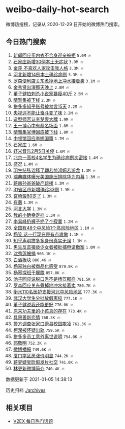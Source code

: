 # weibo-daily-hot-search

微博热搜榜，记录从 2020-12-29 日开始的微博热门搜索。

## 今日热门搜索

<!-- BEGIN -->

1. [新郎回应买内衣不合身迎亲被拒](https://s.weibo.com/weibo?q=%23%E6%96%B0%E9%83%8E%E5%9B%9E%E5%BA%94%E4%B9%B0%E5%86%85%E8%A1%A3%E4%B8%8D%E5%90%88%E8%BA%AB%E8%BF%8E%E4%BA%B2%E8%A2%AB%E6%8B%92%23&Refer=top) `5.0M 🔥`
1. [石家庄新增30例本土无症状](https://s.weibo.com/weibo?q=%23%E7%9F%B3%E5%AE%B6%E5%BA%84%E6%96%B0%E5%A2%9E30%E4%BE%8B%E6%9C%AC%E5%9C%9F%E6%97%A0%E7%97%87%E7%8A%B6%23&Refer=top) `3.9M 🔥`
1. [金莎 不喜欢人家攻击我人格](https://s.weibo.com/weibo?q=%E9%87%91%E8%8E%8E%20%E4%B8%8D%E5%96%9C%E6%AC%A2%E4%BA%BA%E5%AE%B6%E6%94%BB%E5%87%BB%E6%88%91%E4%BA%BA%E6%A0%BC&Refer=top) `3.3M 🔥`
1. [河北新增14例本土确诊病例](https://s.weibo.com/weibo?q=%23%E6%B2%B3%E5%8C%97%E6%96%B0%E5%A2%9E14%E4%BE%8B%E6%9C%AC%E5%9C%9F%E7%A1%AE%E8%AF%8A%E7%97%85%E4%BE%8B%23&Refer=top) `3.3M 🔥`
1. [罗森便利店关东煮掉地上冲水接着卖](https://s.weibo.com/weibo?q=%23%E7%BD%97%E6%A3%AE%E4%BE%BF%E5%88%A9%E5%BA%97%E5%85%B3%E4%B8%9C%E7%85%AE%E6%8E%89%E5%9C%B0%E4%B8%8A%E5%86%B2%E6%B0%B4%E6%8E%A5%E7%9D%80%E5%8D%96%23&Refer=top) `3.1M 🔥`
1. [金秀贤出演那天晚上](https://s.weibo.com/weibo?q=%23%E9%87%91%E7%A7%80%E8%B4%A4%E5%87%BA%E6%BC%94%E9%82%A3%E5%A4%A9%E6%99%9A%E4%B8%8A%23&Refer=top) `2.8M 🔥`
1. [董子健拍刺杀小说家暴瘦40斤](https://s.weibo.com/weibo?q=%23%E8%91%A3%E5%AD%90%E5%81%A5%E6%8B%8D%E5%88%BA%E6%9D%80%E5%B0%8F%E8%AF%B4%E5%AE%B6%E6%9A%B4%E7%98%A640%E6%96%A4%23&Refer=top) `2.5M 🔥`
1. [晴雅集被下线](https://s.weibo.com/weibo?q=%E6%99%B4%E9%9B%85%E9%9B%86%E8%A2%AB%E4%B8%8B%E7%BA%BF&Refer=top) `2.3M 🔥`
1. [拼多多知乎账号被禁言15天](https://s.weibo.com/weibo?q=%23%E6%8B%BC%E5%A4%9A%E5%A4%9A%E7%9F%A5%E4%B9%8E%E8%B4%A6%E5%8F%B7%E8%A2%AB%E7%A6%81%E8%A8%8015%E5%A4%A9%23&Refer=top) `2.2M 🔥`
1. [央视评不能让奋斗变了味](https://s.weibo.com/weibo?q=%23%E5%A4%AE%E8%A7%86%E8%AF%84%E4%B8%8D%E8%83%BD%E8%AE%A9%E5%A5%8B%E6%96%97%E5%8F%98%E4%BA%86%E5%91%B3%23&Refer=top) `2.2M 🔥`
1. [造型师否认李梦耍大牌](https://s.weibo.com/weibo?q=%23%E9%80%A0%E5%9E%8B%E5%B8%88%E5%90%A6%E8%AE%A4%E6%9D%8E%E6%A2%A6%E8%80%8D%E5%A4%A7%E7%89%8C%23&Refer=top) `1.9M 🔥`
1. [王一博心中有翡名场面](https://s.weibo.com/weibo?q=%23%E7%8E%8B%E4%B8%80%E5%8D%9A%E5%BF%83%E4%B8%AD%E6%9C%89%E7%BF%A1%E5%90%8D%E5%9C%BA%E9%9D%A2%23&Refer=top) `1.8M 🔥`
1. [晴雅集官博回应被下线](https://s.weibo.com/weibo?q=%23%E6%99%B4%E9%9B%85%E9%9B%86%E5%AE%98%E5%8D%9A%E5%9B%9E%E5%BA%94%E8%A2%AB%E4%B8%8B%E7%BA%BF%23&Refer=top) `1.8M 🔥`
1. [中领馆回应李娜国籍](https://s.weibo.com/weibo?q=%E4%B8%AD%E9%A2%86%E9%A6%86%E5%9B%9E%E5%BA%94%E6%9D%8E%E5%A8%9C%E5%9B%BD%E7%B1%8D&Refer=top) `1.7M 🔥`
1. [石家庄](https://s.weibo.com/weibo?q=%E7%9F%B3%E5%AE%B6%E5%BA%84&Refer=top) `1.6M 🔥`
1. [虾米音乐2月5日关停](https://s.weibo.com/weibo?q=%E8%99%BE%E7%B1%B3%E9%9F%B3%E4%B9%902%E6%9C%885%E6%97%A5%E5%85%B3%E5%81%9C&Refer=top) `1.6M 🔥`
1. [北京一高校4名学生为确诊病例次密接](https://s.weibo.com/weibo?q=%23%E5%8C%97%E4%BA%AC%E4%B8%80%E9%AB%98%E6%A0%A14%E5%90%8D%E5%AD%A6%E7%94%9F%E4%B8%BA%E7%A1%AE%E8%AF%8A%E7%97%85%E4%BE%8B%E6%AC%A1%E5%AF%86%E6%8E%A5%23&Refer=top) `1.4M 🔥`
1. [盛况](https://s.weibo.com/weibo?q=%E7%9B%9B%E5%86%B5&Refer=top) `1.4M 🔥`
1. [羽生结弦诠释了翩若惊鸿婉若游龙](https://s.weibo.com/weibo?q=%23%E7%BE%BD%E7%94%9F%E7%BB%93%E5%BC%A6%E8%AF%A0%E9%87%8A%E4%BA%86%E7%BF%A9%E8%8B%A5%E6%83%8A%E9%B8%BF%E5%A9%89%E8%8B%A5%E6%B8%B8%E9%BE%99%23&Refer=top) `1.3M 🔥`
1. [瑞典媒体曝光美国施压排除华为内幕](https://s.weibo.com/weibo?q=%E7%91%9E%E5%85%B8%E5%AA%92%E4%BD%93%E6%9B%9D%E5%85%89%E7%BE%8E%E5%9B%BD%E6%96%BD%E5%8E%8B%E6%8E%92%E9%99%A4%E5%8D%8E%E4%B8%BA%E5%86%85%E5%B9%95&Refer=top) `1.3M 🔥`
1. [蒋南孙爸爸破产跳楼](https://s.weibo.com/weibo?q=%23%E8%92%8B%E5%8D%97%E5%AD%99%E7%88%B8%E7%88%B8%E7%A0%B4%E4%BA%A7%E8%B7%B3%E6%A5%BC%23&Refer=top) `1.3M 🔥`
1. [31省区市新增确诊33例](https://s.weibo.com/weibo?q=%2331%E7%9C%81%E5%8C%BA%E5%B8%82%E6%96%B0%E5%A2%9E%E7%A1%AE%E8%AF%8A33%E4%BE%8B%23&Refer=top) `1.3M 🔥`
1. [宫崎骏80岁了](https://s.weibo.com/weibo?q=%23%E5%AE%AB%E5%B4%8E%E9%AA%8F80%E5%B2%81%E4%BA%86%23&Refer=top) `1.3M 🔥`
1. [有翡](https://s.weibo.com/weibo?q=%E6%9C%89%E7%BF%A1&Refer=top) `1.3M 🔥`
1. [河北大学](https://s.weibo.com/weibo?q=%E6%B2%B3%E5%8C%97%E5%A4%A7%E5%AD%A6&Refer=top) `1.3M 🔥`
1. [我的小确幸定档](https://s.weibo.com/weibo?q=%23%E6%88%91%E7%9A%84%E5%B0%8F%E7%A1%AE%E5%B9%B8%E5%AE%9A%E6%A1%A3%23&Refer=top) `1.3M 🔥`
1. [李易峰扔裤子扔了个寂寞](https://s.weibo.com/weibo?q=%23%E6%9D%8E%E6%98%93%E5%B3%B0%E6%89%94%E8%A3%A4%E5%AD%90%E6%89%94%E4%BA%86%E4%B8%AA%E5%AF%82%E5%AF%9E%23&Refer=top) `1.2M 🔥`
1. [全国有48个中风险1个高风险地区](https://s.weibo.com/weibo?q=%23%E5%85%A8%E5%9B%BD%E6%9C%8948%E4%B8%AA%E4%B8%AD%E9%A3%8E%E9%99%A91%E4%B8%AA%E9%AB%98%E9%A3%8E%E9%99%A9%E5%9C%B0%E5%8C%BA%23&Refer=top) `1.1M 🔥`
1. [杨笠 这一行现在是有点难做](https://s.weibo.com/weibo?q=%E6%9D%A8%E7%AC%A0%20%E8%BF%99%E4%B8%80%E8%A1%8C%E7%8E%B0%E5%9C%A8%E6%98%AF%E6%9C%89%E7%82%B9%E9%9A%BE%E5%81%9A&Refer=top) `1.1M 🔥`
1. [知乎声明拼多多身份真实无误](https://s.weibo.com/weibo?q=%23%E7%9F%A5%E4%B9%8E%E5%A3%B0%E6%98%8E%E6%8B%BC%E5%A4%9A%E5%A4%9A%E8%BA%AB%E4%BB%BD%E7%9C%9F%E5%AE%9E%E6%97%A0%E8%AF%AF%23&Refer=top) `1.1M 🔥`
1. [男生反击猥亵少女者被批捕申请撤案](https://s.weibo.com/weibo?q=%23%E7%94%B7%E7%94%9F%E5%8F%8D%E5%87%BB%E7%8C%A5%E4%BA%B5%E5%B0%91%E5%A5%B3%E8%80%85%E8%A2%AB%E6%89%B9%E6%8D%95%E7%94%B3%E8%AF%B7%E6%92%A4%E6%A1%88%23&Refer=top) `1.0M 🔥`
1. [沈秀莲被捅](https://s.weibo.com/weibo?q=%23%E6%B2%88%E7%A7%80%E8%8E%B2%E8%A2%AB%E6%8D%85%23&Refer=top) `966.1K 🔥`
1. [白酒板块](https://s.weibo.com/weibo?q=%E7%99%BD%E9%85%92%E6%9D%BF%E5%9D%97&Refer=top) `886.4K 🔥`
1. [杨幂独白被商品化感受](https://s.weibo.com/weibo?q=%23%E6%9D%A8%E5%B9%82%E7%8B%AC%E7%99%BD%E8%A2%AB%E5%95%86%E5%93%81%E5%8C%96%E6%84%9F%E5%8F%97%23&Refer=top) `879.9K 🔥`
1. [杨幂探班于朦胧](https://s.weibo.com/weibo?q=%23%E6%9D%A8%E5%B9%82%E6%8E%A2%E7%8F%AD%E4%BA%8E%E6%9C%A6%E8%83%A7%23&Refer=top) `857.8K 🔥`
1. [池子回应说脱口秀不是杨笠那样](https://s.weibo.com/weibo?q=%23%E6%B1%A0%E5%AD%90%E5%9B%9E%E5%BA%94%E8%AF%B4%E8%84%B1%E5%8F%A3%E7%A7%80%E4%B8%8D%E6%98%AF%E6%9D%A8%E7%AC%A0%E9%82%A3%E6%A0%B7%23&Refer=top) `781.5K 🔥`
1. [罗森回应关东煮掉地冲水接着卖](https://s.weibo.com/weibo?q=%23%E7%BD%97%E6%A3%AE%E5%9B%9E%E5%BA%94%E5%85%B3%E4%B8%9C%E7%85%AE%E6%8E%89%E5%9C%B0%E5%86%B2%E6%B0%B4%E6%8E%A5%E7%9D%80%E5%8D%96%23&Refer=top) `780.7K 🔥`
1. [衡水110名医护支援河北中风险地区](https://s.weibo.com/weibo?q=%E8%A1%A1%E6%B0%B4110%E5%90%8D%E5%8C%BB%E6%8A%A4%E6%94%AF%E6%8F%B4%E6%B2%B3%E5%8C%97%E4%B8%AD%E9%A3%8E%E9%99%A9%E5%9C%B0%E5%8C%BA&Refer=top) `777.3K 🔥`
1. [武汉大学生分批放假离校](https://s.weibo.com/weibo?q=%23%E6%AD%A6%E6%B1%89%E5%A4%A7%E5%AD%A6%E7%94%9F%E5%88%86%E6%89%B9%E6%94%BE%E5%81%87%E7%A6%BB%E6%A0%A1%23&Refer=top) `777.1K 🔥`
1. [董子健说我还能更好](https://s.weibo.com/weibo?q=%23%E8%91%A3%E5%AD%90%E5%81%A5%E8%AF%B4%E6%88%91%E8%BF%98%E8%83%BD%E6%9B%B4%E5%A5%BD%23&Refer=top) `776.0K 🔥`
1. [原来功夫里的小孩真的存在](https://s.weibo.com/weibo?q=%23%E5%8E%9F%E6%9D%A5%E5%8A%9F%E5%A4%AB%E9%87%8C%E7%9A%84%E5%B0%8F%E5%AD%A9%E7%9C%9F%E7%9A%84%E5%AD%98%E5%9C%A8%23&Refer=top) `773.4K 🔥`
1. [具惠善新恋情](https://s.weibo.com/weibo?q=%23%E5%85%B7%E6%83%A0%E5%96%84%E6%96%B0%E6%81%8B%E6%83%85%23&Refer=top) `768.3K 🔥`
1. [警方调查张家口蔚县校园欺凌](https://s.weibo.com/weibo?q=%23%E8%AD%A6%E6%96%B9%E8%B0%83%E6%9F%A5%E5%BC%A0%E5%AE%B6%E5%8F%A3%E8%94%9A%E5%8E%BF%E6%A0%A1%E5%9B%AD%E6%AC%BA%E5%87%8C%23&Refer=top) `761.3K 🔥`
1. [柯滢被怀疑出轨](https://s.weibo.com/weibo?q=%23%E6%9F%AF%E6%BB%A2%E8%A2%AB%E6%80%80%E7%96%91%E5%87%BA%E8%BD%A8%23&Refer=top) `759.5K 🔥`
1. [拼多多员工意外离世说明](https://s.weibo.com/weibo?q=%23%E6%8B%BC%E5%A4%9A%E5%A4%9A%E5%91%98%E5%B7%A5%E6%84%8F%E5%A4%96%E7%A6%BB%E4%B8%96%E8%AF%B4%E6%98%8E%23&Refer=top) `754.0K 🔥`
1. [郭敬明](https://s.weibo.com/weibo?q=%E9%83%AD%E6%95%AC%E6%98%8E&Refer=top) `752.3K 🔥`
1. [微博播报](https://s.weibo.com/weibo?q=%E5%BE%AE%E5%8D%9A%E6%92%AD%E6%8A%A5&Refer=top) `749.6K 🔥`
1. [厦门学区房涨价明显](https://s.weibo.com/weibo?q=%23%E5%8E%A6%E9%97%A8%E5%AD%A6%E5%8C%BA%E6%88%BF%E6%B6%A8%E4%BB%B7%E6%98%8E%E6%98%BE%23&Refer=top) `744.2K 🔥`
1. [蒋梦婕吴昕假发片社交](https://s.weibo.com/weibo?q=%23%E8%92%8B%E6%A2%A6%E5%A9%95%E5%90%B4%E6%98%95%E5%81%87%E5%8F%91%E7%89%87%E7%A4%BE%E4%BA%A4%23&Refer=top) `741.0K 🔥`
1. [林更新微博简介](https://s.weibo.com/weibo?q=%23%E6%9E%97%E6%9B%B4%E6%96%B0%E5%BE%AE%E5%8D%9A%E7%AE%80%E4%BB%8B%23&Refer=top) `740.4K 🔥`

数据更新于 2021-01-05 14:38:13

<!-- END -->

历史归档 [./archives](./archives)

## 相关项目

- [V2EX 每日热门话题](https://github.com/realLeonardo/v2ex-daily-hot-topic)

